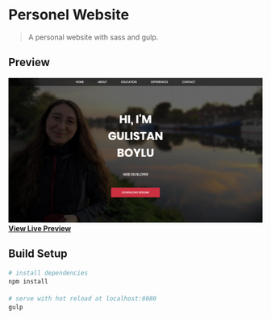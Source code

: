 # Personel Website

> A personal website with sass and gulp.

## Preview

![Gulistan CV Preview](public/gulistan-cv-preview.png)
**[View Live Preview](http://gulistan-cv.s3-website.eu-west-2.amazonaws.com/)**

## Build Setup

``` bash
# install dependencies
npm install

# serve with hot reload at localhost:8080
gulp

```